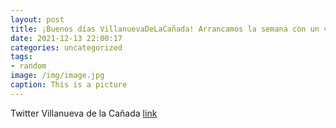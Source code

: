 ```yaml
---
layout: post
title: ¡Buenos días VillanuevaDeLaCañada! Arrancamos la semana con un vídeo de nuestra Piscina Municipal Cubierta, que mañana abrirá s...
date: 2021-12-13 22:00:17
categories: uncategorized
tags:
- random
image: /img/image.jpg
caption: This is a picture
---
```

Twitter Villanueva de la Cañada [link](https://twitter.com/AytoVDLCanada/status/1470315668696350720)
